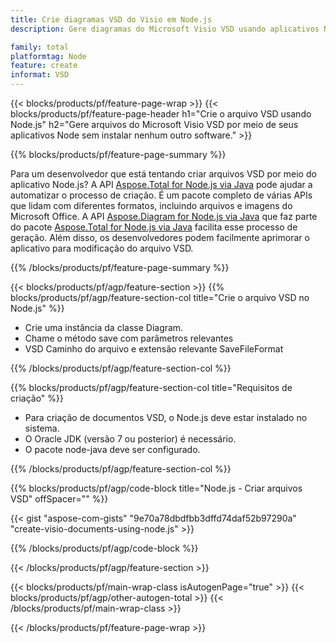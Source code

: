 ```yaml
---
title: Crie diagramas VSD do Visio em Node.js
description: Gere diagramas do Microsoft Visio VSD usando aplicativos Node sem usar o Microsoft Office. 

family: total
platformtag: Node
feature: create
informat: VSD
---
```

{{< blocks/products/pf/feature-page-wrap >}}
{{< blocks/products/pf/feature-page-header h1="Crie o arquivo VSD usando Node.js" h2="Gere arquivos do Microsoft Visio VSD por meio de seus aplicativos Node sem instalar nenhum outro software." >}}

{{% blocks/products/pf/feature-page-summary %}}

Para um desenvolvedor que está tentando criar arquivos VSD por meio do aplicativo Node.js? A API [Aspose.Total for Node.js via Java](https://products.aspose.com/total/pt/nodejs-java/) pode ajudar a automatizar o processo de criação. É um pacote completo de várias APIs que lidam com diferentes formatos, incluindo arquivos e imagens do Microsoft Office. A API [Aspose.Diagram for Node.js via Java](https://products.aspose.com/diagram/pt/nodejs-java/) que faz parte do pacote [Aspose.Total for Node.js via Java](https://products.aspose.com/total/pt/nodejs-java/) facilita esse processo de geração. Além disso, os desenvolvedores podem facilmente aprimorar o aplicativo para modificação do arquivo VSD. 

{{% /blocks/products/pf/feature-page-summary %}}

{{< blocks/products/pf/agp/feature-section >}}
{{% blocks/products/pf/agp/feature-section-col title="Crie o arquivo VSD no Node.js" %}}

- Crie uma instância da classe Diagram.
- Chame o método save com parâmetros relevantes
- VSD Caminho do arquivo e extensão relevante SaveFileFormat

{{% /blocks/products/pf/agp/feature-section-col %}}

{{% blocks/products/pf/agp/feature-section-col title="Requisitos de criação" %}}

- Para criação de documentos VSD, o Node.js deve estar instalado no sistema.
- O Oracle JDK (versão 7 ou posterior) é necessário.
- O pacote node-java deve ser configurado.

{{% /blocks/products/pf/agp/feature-section-col %}}

{{% blocks/products/pf/agp/code-block title="Node.js - Criar arquivos VSD" offSpacer="" %}}

{{< gist "aspose-com-gists" "9e70a78dbdfbb3dffd74daf52b97290a" "create-visio-documents-using-node.js" >}}

{{% /blocks/products/pf/agp/code-block %}}

{{< /blocks/products/pf/agp/feature-section >}}

{{< blocks/products/pf/main-wrap-class isAutogenPage="true" >}}
{{< blocks/products/pf/agp/other-autogen-total >}}
{{< /blocks/products/pf/main-wrap-class >}}

{{< /blocks/products/pf/feature-page-wrap >}}